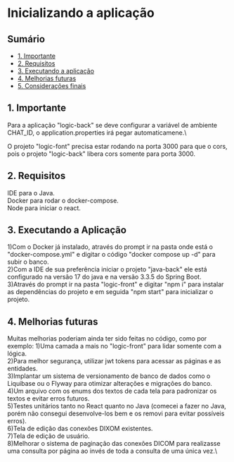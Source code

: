 # Inicializando a aplicação

## Sumário
- [1. Importante](#importante)
- [2. Requisitos](#requisitos)
- [3. Executando a aplicação](#executando-a-aplicação)
- [4. Melhorias futuras](#melhorias-futuras)
- [5. Considerações finais](#consideracoes-finais)

## 1. Importante
Para a aplicação "logic-back" se deve configurar a variável de ambiente CHAT_ID, o application.properties irá pegar automaticamene.\

O projeto "logic-font" precisa estar rodando na porta 3000 para que o cors, pois o projeto "logic-back" libera cors somente para porta 3000.

## 2. Requisitos
IDE para o Java.\
Docker para rodar o docker-compose.\
Node para iniciar o react.

## 3. Executando a Aplicação
1)Com o Docker já instalado, através do prompt ir na pasta onde está o "docker-compose.yml" e digitar o código "docker compose up -d" para subir o banco.\
2)Com a IDE de sua preferência iniciar o projeto "java-back" ele está configurado na versão 17 do java e na versão 3.3.5 do Spring Boot.\
3)Através do prompt ir na pasta "logic-front" e digitar "npm i" para instalar as dependências do projeto e em seguida "npm start" para inicializar o projeto.

## 4. Melhorias futuras
Muitas melhorias poderiam ainda ter sido feitas no código, como por exemplo:
1)Uma camada a mais no "logic-front" para lidar somente com a lógica.\
2)Para melhor segurança, utilizar jwt tokens para acessar as páginas e as entidades.\
3)Implantar um sistema de versionamento de banco de dados como o Liquibase ou o Flyway para otimizar alterações e migrações do banco.\
4)Um arquivo com os enums dos textos de cada tela para padronizar os textos e evitar erros futuros.\
5)Testes unitários tanto no React quanto no Java (comecei a fazer no Java, porém não consegui desenvolve-los bem e os removi para evitar possíveis erros).\
6)Tela de edição das conexões DIXOM existentes.\
7)Tela de edição de usuário.\
8)Melhorar o sistema de paginação das conexões DICOM para realizasse uma consulta por página ao invés de toda a consulta de uma única vez.\
